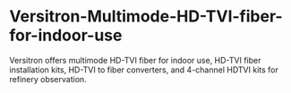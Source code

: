# Versitron-Multimode-HD-TVI-fiber-for-indoor-use
Versitron offers multimode HD-TVI fiber for indoor use, HD-TVI fiber installation kits, HD-TVI to fiber converters, and 4-channel HDTVI kits for refinery observation.
